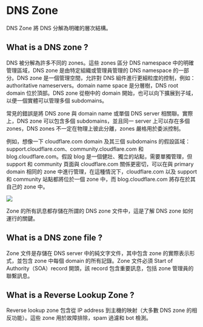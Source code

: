 # DNS Zone
DNS Zone 將 DNS 分解為明確的層次結構。

## What is a DNS zone ?
DNS 被分解為許多不同的 zones。這些 zones 區分 DNS namespace 中的明確管理區域，DNS zone 是由特定組織或管理員管理的 DNS namespace 的一部分。DNS zone 是一個管理空間，允許對 DNS 組件進行更細粒度的控制，例如：authoritative nameservers。domain name space 是分層樹，DNS root domain 位於頂部。DNS zone 從樹中的 domain 開始，也可以向下擴展到子域，以便一個實體可以管理多個 subdomains。

常見的錯誤是將 DNS zone 與 domain name 或單個 DNS server 相關聯。實際上，DNS zone 可以包含多個 subdomains，並且同一 server 上可以存在多個 zones，DNS zones 不一定在物理上彼此分離，zones 嚴格用於委派控制。

例如，想像一下 cloudflare.com domain 及其三個 subdomains 的假設區域：support.cloudflare.com、community.cloudflare.com 和 blog.cloudflare.com。假設 blog 是一個健壯、獨立的站點，需要單獨管理，但 support 和 community 頁面與 cloudflare.com 關係更密切，可以在與 primary domain 相同的 zone 中進行管理，在這種情況下，cloudflare.com 以及 support 和 community 站點都將位於一個 zone 中，而 blog.cloudflare.com 將存在於其自己的 zone 中。

![](https://www.cloudflare.com/img/learning/dns/glossary/dns-zone/dns-zone.png)

Zone 的所有訊息都存儲在所謂的 DNS zone 文件中，這是了解 DNS zone 如何運行的關鍵。

## What is a DNS zone file ?
Zone 文件是存儲在 DNS server 中的純文字文件，其中包含 zone 的實際表示形式，並包含 zone 中每個 domain 的所有記錄。Zone 文件必須 Start of Authority（SOA）record 開頭，該 record 包含重要訊息，包括 zone  管理員的聯繫訊息。

## What is a Reverse Lookup Zone ?
Reverse lookup zone 包含從 IP address 到主機的映射（大多數 DNS zone 的相反功能）。這些 zone 用於故障排除，spam 過濾和 bot 檢測。